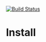 [![Build Status](https://travis-ci.org/wont-org/react-ui.svg?branch=master)](https://travis-ci.org/wont-org/react-ui)

# Install